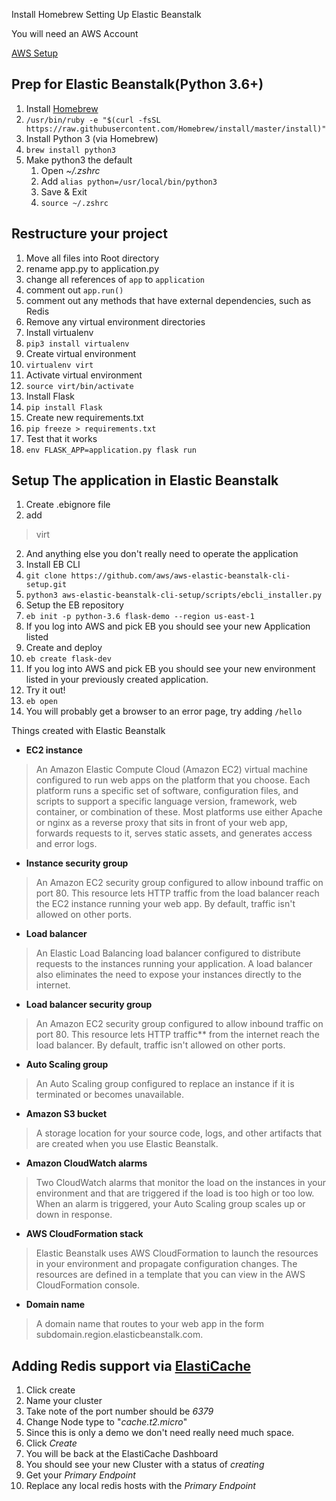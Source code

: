 Install Homebrew
Setting Up Elastic Beanstalk

You will need an AWS Account

[AWS Setup](https://docs.aws.amazon.com/elasticbeanstalk/latest/dg/create-deploy-python-flask.html)

## Prep for Elastic Beanstalk(Python 3.6+)

1. Install [Homebrew](https://brew.sh)
  1. ```/usr/bin/ruby -e "$(curl -fsSL https://raw.githubusercontent.com/Homebrew/install/master/install)"```
2. Install Python 3 (via Homebrew)
  1. ```brew install python3```
  2. Make python3 the default
      1. Open _~/.zshrc_
      2. Add ```alias python=/usr/local/bin/python3```
      3. Save & Exit
      4. ```source ~/.zshrc```

## Restructure your project
1. Move all files into Root directory
2. rename app.py to application.py
3. change all references of ```app``` to ```application```
4. comment out ```app.run()```
5. comment out any methods that have external dependencies, such as Redis
6. Remove any virtual environment directories
7. Install virtualenv
  1. ```pip3 install virtualenv```
8. Create virtual environment
  1. ```virtualenv virt```
9. Activate virtual environment
  1. ```source virt/bin/activate```
10. Install Flask
  1. ```pip install Flask```
11. Create new requirements.txt
  1. ```pip freeze > requirements.txt```
6. Test that it works
  1. ```env FLASK_APP=application.py flask run```

## Setup The application in Elastic Beanstalk
1. Create .ebignore file
  1. add
  >virt
  2. And anything else you don't really need to operate the application
1. Install EB CLI
  2. ```git clone https://github.com/aws/aws-elastic-beanstalk-cli-setup.git```
  3. ```python3 aws-elastic-beanstalk-cli-setup/scripts/ebcli_installer.py```
2. Setup the EB repository
  1. ```eb init -p python-3.6 flask-demo --region us-east-1```
  2. If you log into AWS and pick EB you should see your new Application listed
2. Create and deploy
  1. ```eb create flask-dev```
  2. If you log into AWS and pick EB you should see your new environment  listed in your previously created application.
3. Try it out!
  1. ```eb open```
  2. You will probably get a browser to an error page, try adding ```/hello```

Things created with Elastic Beanstalk

- **EC2 instance**
>An Amazon Elastic Compute Cloud (Amazon EC2) virtual machine configured to run web apps on the platform that you choose.
    Each platform runs a specific set of software, configuration files, and scripts to support a specific language version, framework, web container, or combination of these. Most platforms use either Apache or nginx as a reverse proxy that sits in front of your web app, forwards requests to it, serves static assets, and generates access and error logs.
- **Instance security group**
>An Amazon EC2 security group configured to allow inbound traffic on port 80. This resource lets HTTP traffic from the load balancer reach the EC2 instance running your web app. By default, traffic isn't allowed on other ports.
- **Load balancer**
>An Elastic Load Balancing load balancer configured to distribute requests to the instances running your application. A load balancer also eliminates the need to expose your instances directly to the internet.
- **Load balancer security group**
>An Amazon EC2 security group configured to allow inbound traffic on port 80. This resource lets HTTP traffic** from the internet reach the load balancer. By default, traffic isn't allowed on other ports.
- **Auto Scaling group**
>An Auto Scaling group configured to replace an instance if it is terminated or becomes unavailable.
- **Amazon S3 bucket**
>A storage location for your source code, logs, and other artifacts that are created when you use Elastic Beanstalk.
- **Amazon CloudWatch alarms**
>Two CloudWatch alarms that monitor the load on the instances in your environment and that are triggered if the load is too high or too low. When an alarm is triggered, your Auto Scaling group scales up or down in response.
- **AWS CloudFormation stack**
>Elastic Beanstalk uses AWS CloudFormation to launch the resources in your environment and propagate configuration changes. The resources are defined in a template that you can view in the AWS CloudFormation console.
- **Domain name**
>A domain name that routes to your web app in the form subdomain.region.elasticbeanstalk.com.

## Adding Redis support via [ElastiCache](https://docs.aws.amazon.com/AmazonElastiCache/latest/red-ug/WhatIs.html)

1. Click create
2. Name your cluster
3. Take note of the port number should be _6379_
4. Change Node type to "_cache.t2.micro_"
  1. Since this is only a demo we don't need really need much space.
5. Click _Create_
6. You will be back at the ElastiCache Dashboard
  1. You should see your new Cluster with a status of _creating_
7. Get your _Primary Endpoint_
8. Replace any local redis hosts with the _Primary Endpoint_

